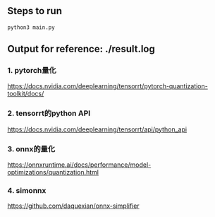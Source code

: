 #

## Steps to run

```shell
python3 main.py
```

## Output for reference: ./result.log

<!-- 官方文档指南 -->
### 1. pytorch量化 
<!-- 好像是nvidia出的库，不是torch官方，版本配置的时候需要注意一下，不然会造成和torch的冲突 -->
https://docs.nvidia.com/deeplearning/tensorrt/pytorch-quantization-toolkit/docs/

### 2. tensorrt的python API

https://docs.nvidia.com/deeplearning/tensorrt/api/python_api

### 3. onnx的量化

https://onnxruntime.ai/docs/performance/model-optimizations/quantization.html

### 4. simonnx

https://github.com/daquexian/onnx-simplifier